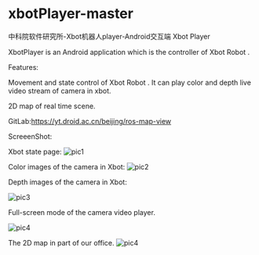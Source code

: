 # xbotPlayer-master
中科院软件研究所-Xbot机器人player-Android交互端
Xbot Player

XbotPlayer is an Android application which is the controller of Xbot Robot .

Features:


Movement and state control of  Xbot Robot  .
It can play color and depth live video stream of camera in xbot.

2D map of real time scene.


GitLab:https://yt.droid.ac.cn/beijing/ros-map-view


ScreeenShot:

Xbot state page:
![pic1](image/pic1.jpg)

Color images of the camera in Xbot:
![pic2](image/pic2.jpg)


Depth images of the camera in Xbot:

![pic3](image/pic3.jpg)

Full-screen mode of the camera video player.

![pic4](image/pic4.png)

The 2D map in part of our office.
![pic4](image/IMG_7888.JPG)


